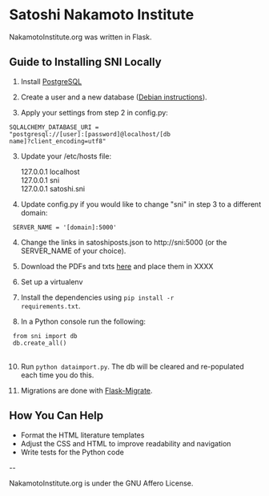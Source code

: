 Satoshi Nakamoto Institute
===========

NakamotoInstitute.org was written in Flask. 


## Guide to Installing SNI Locally

1. Install [PostgreSQL](http://www.postgresql.org/)

2. Create a user and a new database ([Debian instructions](https://wiki.debian.org/PostgreSql)).

3. Apply your settings from step 2 in config.py:


<code>SQLALCHEMY_DATABASE_URI = "postgresql://[user]:[password]@localhost/[db name]?client_encoding=utf8"</code>


3. Update your /etc/hosts file:

    127.0.0.1     localhost <br />
    127.0.0.1     sni <br />
    127.0.0.1     satoshi.sni <br />

3. Update config.py if you would like to change "sni" in step 3 to a different domain:

<code> SERVER_NAME = '[domain]:5000' </code>

4. Change the links in satoshiposts.json to http://sni:5000 (or the SERVER_NAME of your choice).

5. Download the PDFs and txts [here](http://nakamotoinstitute.org/static/docs/sni-docs.zip) and place them in XXXX

6. Set up a virtualenv 

8. Install the dependencies using <code>pip install -r requirements.txt</code>.

9. In a Python console run the following: 

<code> from sni import db </code> <br />
<code> db.create_all() </code> <br />

10. Run <code>python dataimport.py</code>. The db will be cleared and re-populated each time you do this.

11. Migrations are done with [Flask-Migrate](http://flask-migrate.readthedocs.org/en/latest/).




## How You Can Help

* Format the HTML literature templates
* Adjust the CSS and HTML to improve readability and navigation
* Write tests for the Python code

--

NakamotoInstitute.org is under the GNU Affero License.
